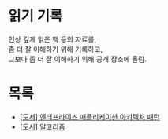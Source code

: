 # 읽기 기록

인상 깊게 읽은 책 등의 자료를,<br/>
좀 더 잘 이해하기 위해 기록하고,<br/>
그보다 좀 더 잘 이해하기 위해 공개 장소에 올림.<br/>

# 목록

- [[도서] 엔터프라이즈 애플리케이션 아키텍처 패턴](https://github.com/codehumane/read-record/blob/master/poeaa.md)
- [[도서] 알고리즘](https://github.com/codehumane/read-record/blob/master/algorithm.md)
